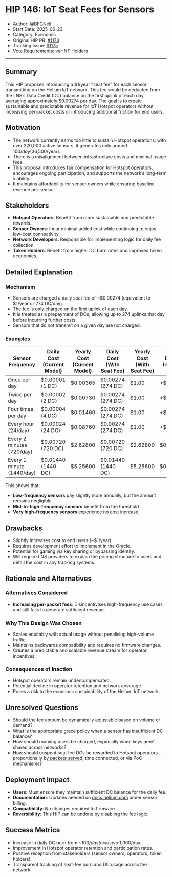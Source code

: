 # HIP 146: IoT Seat Fees for Sensors

- Author: [@BFGNeil](https://github.com/BFGNeil)
- Start Date: 2025-06-23
- Category: Economic
- Original HIP PR: [#1173](https://github.com/helium/HIP/pull/1173)
- Tracking Issue: [#1175](https://github.com/helium/HIP/issues/1175)
- Vote Requirements: veHNT Holders

---

## Summary

This HIP proposes introducing a $1/year "seat fee" for each sensor transmitting on the Helium IoT network. This fee would be deducted from the LNS’s Data Credit (DC) balance on the first uplink of each day, averaging approximately $0.00274 per day. The goal is to create sustainable and predictable revenue for IoT Hotspot operators without increasing per-packet costs or introducing additional friction for end users.

## Motivation

- The network currently earns too little to sustain Hotspot operations: with over 320,000 active sensors, it generates only  around $100/day ($36,500/year).
- There is a misalignment between infrastructure costs and minimal usage fees.
- This proposal introduces fair compensation for Hotspot operators, encourages ongoing participation, and supports the network’s long-term viability.
- It maintains affordability for sensor owners while ensuring baseline revenue per sensor.

## Stakeholders

- **Hotspot Operators**: Benefit from more sustainable and predictable rewards.
- **Sensor Owners**: Incur minimal added cost while continuing to enjoy low-cost connectivity.
- **Network Developers**: Responsible for implementing logic for daily fee collection.
- **Token Holders**: Benefit from higher DC burn rates and improved token economics.

## Detailed Explanation

### Mechanism

- Sensors are charged a daily seat fee of ~$0.00274 (equivalent to $1/year or 274 DC/day).
- The fee is only charged on the first uplink of each day.
- It is treated as a prepayment of DCs, allowing up to 274 uplinks that day before incurring further costs.
- Sensors that do not transmit on a given day are not charged.

### Examples

| **Sensor Frequency**        | **Daily Cost (Current Model)** | **Yearly Cost (Current Model)** | **Daily Cost (With Seat Fee)** | **Yearly Cost (With Seat Fee)** | **Daily \$ Increase** | **Yearly \$ Increase** |
| --------------------------- | ------------------------------ | ------------------------------- | ------------------------------ | ------------------------------- | --------------------- | ---------------------- |
| Once per day                | $0.00001 (1 DC)               | $0.00365                       | $0.00274 (274 DC)             | $1.00                          | +$0.00273            | +$0.99635             |
| Twice per day               | $0.00002 (2 DC)               | $0.00730                       | $0.00274 (274 DC)             | $1.00                          | +$0.00272            | +$0.99270             |
| Four times per day          | $0.00004 (4 DC)               | $0.01460                       | $0.00274 (274 DC)             | $1.00                          | +$0.00270            | +$0.98540             |
| Every hour (24/day)         | $0.00024 (24 DC)              | $0.08760                       | $0.00274 (274 DC)             | $1.00                          | +$0.00250            | +$0.91240             |
| Every 2 minutes (720/day)   | $0.00720 (720 DC)             | $2.62800                       | $0.00720 (720 DC)             | $2.62800                       | $0.00                | $0.00                 |
| Every 1 minute (1440/day)   | $0.01440 (1440 DC)            | $5.25600                       | $0.01440 (1440 DC)            | $5.25600                       | $0.00                | $0.00                 |



This shows that:

- **Low-frequency sensors** pay slightly more annually, but the amount remains negligible.
- **Mid-to-high-frequency sensors** benefit from the threshold.
- **Very high-frequency sensors** experience no cost increase.

## Drawbacks

- Slightly increases cost to end users (~$1/year).
- Requires development effort to implement in the Oracle.
- Potential for gaming via key sharing or bypassing identity.
- Will require LNS providers to explain the pricing structure to users and detail the cost in any tracking systems.

## Rationale and Alternatives

### Alternatives Considered

- **Increasing per-packet fees**: Disincentivises high-frequency use cases and still fails to generate sufficient revenue.

### Why This Design Was Chosen

- Scales equitably with actual usage without penalising high-volume traffic.
- Maintains backwards compatibility and requires no firmware changes.
- Creates a predictable and scalable revenue stream for operator incentives.

### Consequences of Inaction

- Hotspot operators remain undercompensated.
- Potential decline in operator retention and network coverage.
- Poses a risk to the economic sustainability of the Helium IoT network.

## Unresolved Questions

- Should the fee amount be dynamically adjustable based on volume or demand?
- What is the appropriate grace policy when a sensor has insufficient DC balance?
- How should roaming users be charged, especially when keys aren’t shared across networks?
- How should unspent seat fee DCs be rewarded to Hotspot operators—proportionally b[y packets serve](http://docs.helium.com)d, time connected, or via PoC mechanisms?

## Deployment Impact

- **Users**: Must ensure they maintain sufficient DC balance for the daily fee.
- **Documentation**: Updates needed on [docs.helium.com](http://docs.helium.com) under sensor billing.
- **Compatibility**: No changes required to firmware.
- **Reversibility**: This HIP can be undone by disabling the fee logic.

## Success Metrics

- Increase in daily DC burn from ~$100/day to close to ~$1,000/day.
- Improvement in Hotspot operator retention and participation rates.
- Positive reception from stakeholders (sensor owners, operators, token holders).
- Transparent tracking of seat-fee burn and DC usage across the network.

